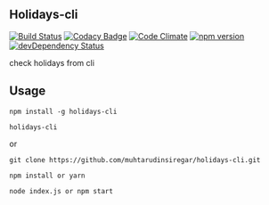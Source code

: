 ## Holidays-cli
 [![Build Status](https://travis-ci.org/muhtarudinsiregar/holidays-cli.svg?branch=master)](https://travis-ci.org/muhtarudinsiregar/holidays-cli)
 [![Codacy Badge](https://api.codacy.com/project/badge/Grade/3f522fa5533344f7bc72f447658fe47a)](https://www.codacy.com/app/muhtarudinsiregar/holidays-cli?utm_source=github.com&utm_medium=referral&utm_content=muhtarudinsiregar/holidays-cli&utm_campaign=badger)
 [![Code Climate](https://codeclimate.com/github/muhtarudinsiregar/holidays-cli/badges/gpa.svg)](https://codeclimate.com/github/muhtarudinsiregar/holidays-cli)
 [![npm version](https://badge.fury.io/js/holidays-cli.svg)](https://badge.fury.io/js/holidays-cli)
 [![devDependency Status](https://david-dm.org/muhtarudinsiregar/holidays-cli.svg)](https://david-dm.org/muhtarudinsiregar/holidays-cli)

check holidays from cli

## Usage
```
npm install -g holidays-cli

holidays-cli
```
or
```
git clone https://github.com/muhtarudinsiregar/holidays-cli.git

npm install or yarn

node index.js or npm start
```
